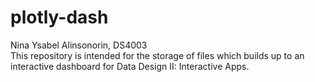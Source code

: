 # plotly-dash
Nina Ysabel Alinsonorin, DS4003  
This repository is intended for the storage of files which builds up to an interactive dashboard for Data Design II: Interactive Apps.

